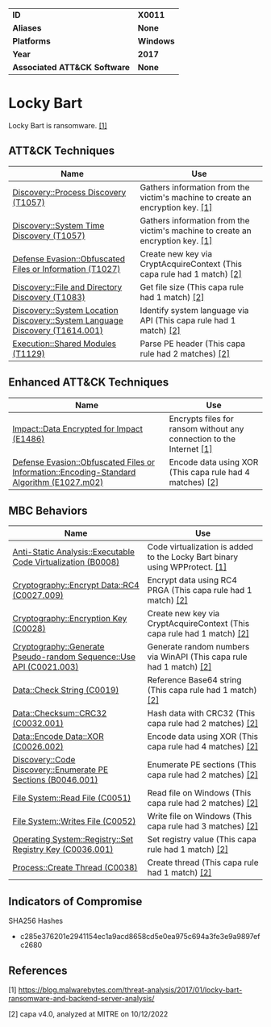 <table>
<tr>
<td><b>ID</b></td>
<td><b>X0011</b></td>
</tr>
<tr>
<td><b>Aliases</b></td>
<td><b>None</b></td>
</tr>
<tr>
<td><b>Platforms</b></td>
<td><b>Windows</b></td>
</tr>
<tr>
<td><b>Year</b></td>
<td><b>2017</b></td>
</tr>
<tr>
<td><b>Associated ATT&CK Software</b></td>
<td><b>None</b></td>
</tr>
</table>


# Locky Bart

Locky Bart is ransomware.  [[1]](#1)

## ATT&CK Techniques

|Name|Use|
|---|---|
|[Discovery::Process Discovery (T1057)](https://attack.mitre.org/techniques/T1057/)|Gathers information from the victim's machine to create an encryption key. [[1]](#1) |
|[Discovery::System Time Discovery (T1057)](https://attack.mitre.org/techniques/T1124/)|Gathers information from the victim's machine to create an encryption key. [[1]](#1) |
|[Defense Evasion::Obfuscated Files or Information (T1027)](https://attack.mitre.org/techniques/T1027)|Create new key via CryptAcquireContext (This capa rule had 1 match) [[2]](#2) |
|[Discovery::File and Directory Discovery (T1083)](https://attack.mitre.org/techniques/T1083)|Get file size (This capa rule had 1 match) [[2]](#2) |
|[Discovery::System Location Discovery::System Language Discovery (T1614.001)](https://attack.mitre.org/techniques/T1614/001)|Identify system language via API (This capa rule had 1 match) [[2]](#2) |
|[Execution::Shared Modules (T1129)](https://attack.mitre.org/techniques/T1129)|Parse PE header (This capa rule had 2 matches) [[2]](#2) |

## Enhanced ATT&CK Techniques

|Name|Use|
|---|---|
|[Impact::Data Encrypted for Impact (E1486)](../impact/data-encrypted-for-impact.md)|Encrypts files for ransom without any connection to the Internet [[1]](#1) |
|[Defense Evasion::Obfuscated Files or Information::Encoding-Standard Algorithm (E1027.m02)](../defense-evasion/obfuscated-files-or-information.md)|Encode data using XOR (This capa rule had 4 matches) [[2]](#2) |

## MBC Behaviors

|Name|Use|
|---|---|
|[Anti-Static Analysis::Executable Code Virtualization (B0008)](../anti-static-analysis/executable-code-virtualization.md)|Code virtualization is added to the Locky Bart binary using WPProtect. [[1]](#1) |
|[Cryptography::Encrypt Data::RC4 (C0027.009)](../micro-behaviors/cryptography/encrypt-data.md)|Encrypt data using RC4 PRGA (This capa rule had 1 match) [[2]](#2) |
|[Cryptography::Encryption Key (C0028)](../micro-behaviors/cryptography/encryption-key.md)|Create new key via CryptAcquireContext (This capa rule had 1 match) [[2]](#2) |
|[Cryptography::Generate Pseudo-random Sequence::Use API (C0021.003)](../micro-behaviors/cryptography/generate-pseudorandom-sequence.md)|Generate random numbers via WinAPI (This capa rule had 1 match) [[2]](#2) |
|[Data::Check String (C0019)](../micro-behaviors/data/check-string.md)|Reference Base64 string (This capa rule had 1 match) [[2]](#2) |
|[Data::Checksum::CRC32 (C0032.001)](../micro-behaviors/data/checksum.md)|Hash data with CRC32 (This capa rule had 2 matches) [[2]](#2) |
|[Data::Encode Data::XOR (C0026.002)](../micro-behaviors/data/encode-data.md)|Encode data using XOR (This capa rule had 4 matches) [[2]](#2) |
|[Discovery::Code Discovery::Enumerate PE Sections (B0046.001)](../discovery/code-discovery.md)|Enumerate PE sections (This capa rule had 2 matches) [[2]](#2) |
|[File System::Read File (C0051)](../micro-behaviors/file-system/read-file.md)|Read file on Windows (This capa rule had 2 matches) [[2]](#2) |
|[File System::Writes File (C0052)](../micro-behaviors/file-system/writes-file.md)|Write file on Windows (This capa rule had 3 matches) [[2]](#2) |
|[Operating System::Registry::Set Registry Key (C0036.001)](../micro-behaviors/operating-system/registry.md)|Set registry value (This capa rule had 1 match) [[2]](#2) |
|[Process::Create Thread (C0038)](../micro-behaviors/process/create-thread.md)|Create thread (This capa rule had 1 match) [[2]](#2) |

## Indicators of Compromise

SHA256 Hashes
- c285e376201e2941154ec1a9acd8658cd5e0ea975c694a3fe3e9a9897efc2680

## References

<a name="1">[1]</a> https://blog.malwarebytes.com/threat-analysis/2017/01/locky-bart-ransomware-and-backend-server-analysis/

<a name="2">[2]</a> capa v4.0, analyzed at MITRE on 10/12/2022

